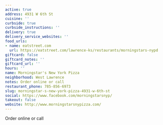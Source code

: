 ```yaml
---
active: true
address: 4931 W 6th St
cuisine: ''
curbside: true
curbside_instructions: ''
delivery: true
delivery_service_websites: ''
food_urls:
- name: eatstreet.com
  url: https://eatstreet.com/lawrence-ks/restaurants/morningstars-nypd
giftcard: false
giftcard_notes: ''
giftcard_url: ''
hours: ''
name: Morningstar's New York Pizza
neighborhood: West Lawrence
notes: Order online or call
restaurant_phone: 785-856-6973
slug: morningstar-s-new-york-pizza-4931-w-6th-st
social: https://www.facebook.com/morningstarsnyp/
takeout: false
website: http://www.morningstarsnypizza.com/
---
```


Order online or call